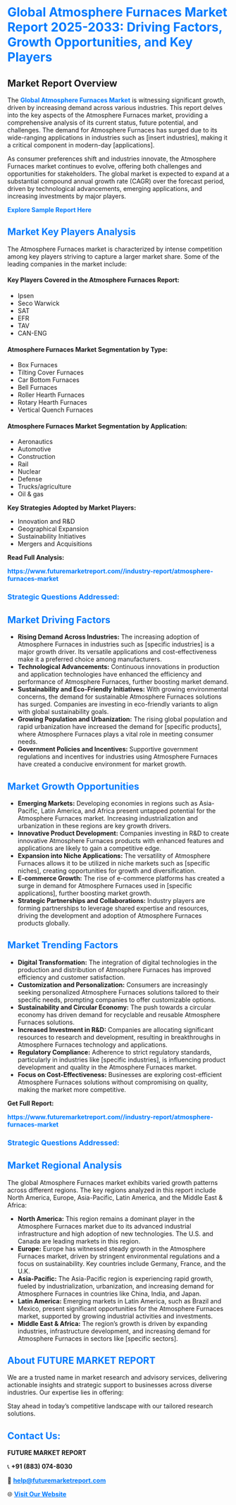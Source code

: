 <h1 style="color: #007BFF;">Global Atmosphere Furnaces Market Report 2025-2033: Driving Factors, Growth Opportunities, and Key Players</h1>

<section id="overview">
<h2>Market Report Overview</h2>
<p>The <a href="https://www.futuremarketreport.com//industry-report/atmosphere-furnaces-market" style="color: #007BFF; text-decoration: none;"><strong>Global Atmosphere Furnaces Market</strong></a> is witnessing significant growth, driven by increasing demand across various industries. This report delves into the key aspects of the Atmosphere Furnaces market, providing a comprehensive analysis of its current status, future potential, and challenges. The demand for Atmosphere Furnaces has surged due to its wide-ranging applications in industries such as [insert industries], making it a critical component in modern-day [applications].</p>
<p>As consumer preferences shift and industries innovate, the Atmosphere Furnaces market continues to evolve, offering both challenges and opportunities for stakeholders. The global market is expected to expand at a substantial compound annual growth rate (CAGR) over the forecast period, driven by technological advancements, emerging applications, and increasing investments by major players.</p>
</section>

<section id="overview">
<p><a href="https://www.futuremarketreport.com//request-sample/reportId=88112" style="color: #007BFF; text-decoration: none;"><strong>Explore Sample Report Here</strong></a></p>
</section>

<section id="key-players">
<h2 style="color: #007BFF;">Market Key Players Analysis</h2>
<p>The Atmosphere Furnaces market is characterized by intense competition among key players striving to capture a larger market share. Some of the leading companies in the market include:</p>
<h4>Key Players Covered in the Atmosphere Furnaces Report:</h4>
<ul><li>Ipsen</li><li>Seco Warwick</li><li>SAT</li><li>EFR</li><li>TAV</li><li>CAN-ENG</li></ul>
<h4>Atmosphere Furnaces Market Segmentation by Type:</h4>
<ul><li>Box Furnaces</li><li>Tilting Cover Furnaces</li><li>Car Bottom Furnaces</li><li>Bell Furnaces</li><li>Roller Hearth Furnaces</li><li>Rotary Hearth Furnaces</li><li>Vertical Quench Furnaces</li></ul>

<h4>Atmosphere Furnaces Market Segmentation by Application:</h4>
<ul><li>Aeronautics</li><li>Automotive</li><li>Construction</li><li>Rail</li><li>Nuclear</li><li>Defense</li><li>Trucks/agriculture</li><li>Oil &amp; gas</li></ul>
<p><strong>Key Strategies Adopted by Market Players:</strong></p>
<ul>
<li>Innovation and R&D</li>
<li>Geographical Expansion</li>
<li>Sustainability Initiatives</li>
<li>Mergers and Acquisitions</li>
</ul>
</section>

<section>
<p><strong>Read Full Analysis: </strong></p><a href="https://www.futuremarketreport.com//industry-report/atmosphere-furnaces-market" style="color: #007BFF; text-decoration: none;"><strong>https://www.futuremarketreport.com//industry-report/atmosphere-furnaces-market</strong></a>
<h3 style="color: #007BFF;">Strategic Questions Addressed:</h3>
</section>

<section id="driving-factors">
<h2 style="color: #007BFF;">Market Driving Factors</h2>
<ul>
<li><strong>Rising Demand Across Industries:</strong> The increasing adoption of Atmosphere Furnaces in industries such as [specific industries] is a major growth driver. Its versatile applications and cost-effectiveness make it a preferred choice among manufacturers.</li>
<li><strong>Technological Advancements:</strong> Continuous innovations in production and application technologies have enhanced the efficiency and performance of Atmosphere Furnaces, further boosting market demand.</li>
<li><strong>Sustainability and Eco-Friendly Initiatives:</strong> With growing environmental concerns, the demand for sustainable Atmosphere Furnaces solutions has surged. Companies are investing in eco-friendly variants to align with global sustainability goals.</li>
<li><strong>Growing Population and Urbanization:</strong> The rising global population and rapid urbanization have increased the demand for [specific products], where Atmosphere Furnaces plays a vital role in meeting consumer needs.</li>
<li><strong>Government Policies and Incentives:</strong> Supportive government regulations and incentives for industries using Atmosphere Furnaces have created a conducive environment for market growth.</li>
</ul>
</section>

<section id="growth-opportunities">
<h2 style="color: #007BFF;">Market Growth Opportunities</h2>
<ul>
<li><strong>Emerging Markets:</strong> Developing economies in regions such as Asia-Pacific, Latin America, and Africa present untapped potential for the Atmosphere Furnaces market. Increasing industrialization and urbanization in these regions are key growth drivers.</li>
<li><strong>Innovative Product Development:</strong> Companies investing in R&D to create innovative Atmosphere Furnaces products with enhanced features and applications are likely to gain a competitive edge.</li>
<li><strong>Expansion into Niche Applications:</strong> The versatility of Atmosphere Furnaces allows it to be utilized in niche markets such as [specific niches], creating opportunities for growth and diversification.</li>
<li><strong>E-commerce Growth:</strong> The rise of e-commerce platforms has created a surge in demand for Atmosphere Furnaces used in [specific applications], further boosting market growth.</li>
<li><strong>Strategic Partnerships and Collaborations:</strong> Industry players are forming partnerships to leverage shared expertise and resources, driving the development and adoption of Atmosphere Furnaces products globally.</li>
</ul>
</section>

<section id="trending-factors">
<h2 style="color: #007BFF;">Market Trending Factors</h2>
<ul>
<li><strong>Digital Transformation:</strong> The integration of digital technologies in the production and distribution of Atmosphere Furnaces has improved efficiency and customer satisfaction.</li>
<li><strong>Customization and Personalization:</strong> Consumers are increasingly seeking personalized Atmosphere Furnaces solutions tailored to their specific needs, prompting companies to offer customizable options.</li>
<li><strong>Sustainability and Circular Economy:</strong> The push towards a circular economy has driven demand for recyclable and reusable Atmosphere Furnaces solutions.</li>
<li><strong>Increased Investment in R&D:</strong> Companies are allocating significant resources to research and development, resulting in breakthroughs in Atmosphere Furnaces technology and applications.</li>
<li><strong>Regulatory Compliance:</strong> Adherence to strict regulatory standards, particularly in industries like [specific industries], is influencing product development and quality in the Atmosphere Furnaces market.</li>
<li><strong>Focus on Cost-Effectiveness:</strong> Businesses are exploring cost-efficient Atmosphere Furnaces solutions without compromising on quality, making the market more competitive.</li>
</ul>
</section>

<section>
<p><strong>Get Full Report: </strong></p><a href="https://www.futuremarketreport.com//industry-report/atmosphere-furnaces-market" style="color: #007BFF; text-decoration: none;"><strong>https://www.futuremarketreport.com//industry-report/atmosphere-furnaces-market</strong></a>
<h3 style="color: #007BFF;">Strategic Questions Addressed:</h3>
</section>


<section id="regional-analysis">
<h2 style="color: #007BFF;">Market Regional Analysis</h2>
<p>The global Atmosphere Furnaces market exhibits varied growth patterns across different regions. The key regions analyzed in this report include North America, Europe, Asia-Pacific, Latin America, and the Middle East & Africa:</p>
<ul>
<li><strong>North America:</strong> This region remains a dominant player in the Atmosphere Furnaces market due to its advanced industrial infrastructure and high adoption of new technologies. The U.S. and Canada are leading markets in this region.</li>
<li><strong>Europe:</strong> Europe has witnessed steady growth in the Atmosphere Furnaces market, driven by stringent environmental regulations and a focus on sustainability. Key countries include Germany, France, and the U.K.</li>
<li><strong>Asia-Pacific:</strong> The Asia-Pacific region is experiencing rapid growth, fueled by industrialization, urbanization, and increasing demand for Atmosphere Furnaces in countries like China, India, and Japan.</li>
<li><strong>Latin America:</strong> Emerging markets in Latin America, such as Brazil and Mexico, present significant opportunities for the Atmosphere Furnaces market, supported by growing industrial activities and investments.</li>
<li><strong>Middle East & Africa:</strong> The region’s growth is driven by expanding industries, infrastructure development, and increasing demand for Atmosphere Furnaces in sectors like [specific sectors].</li>
</ul>
</section>

<footer>
<h2 style="color: #007BFF;">About FUTURE MARKET REPORT</h2>
<p>We are a trusted name in market research and advisory services, delivering actionable insights and strategic support to businesses across diverse industries. Our expertise lies in offering:</p>

<p>Stay ahead in today’s competitive landscape with our tailored research solutions.</p>

<h2 style="color: #007BFF;">Contact Us:</h2>
<p><strong>FUTURE MARKET REPORT</strong></p>
<p>📞 <strong>+91 (883) 074-8030</strong></p>
<p>📧 <strong><a href="mailto:help@futuremarketreport.com" style="color: #007BFF;">help@futuremarketreport.com</a></strong></p>
<p>🌐 <strong><a href="https://www.futuremarketreport.com/" style="color: #007BFF;">Visit Our Website</a></strong></p>
</footer>